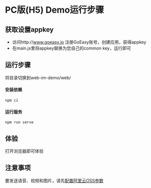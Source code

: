 # PC版(H5) Demo运行步骤


## 获取设置appkey
* 访问http://www.goeasy.io  注册GoEasy账号，创建应用，获得appkey
* 在main.js里将appkey替换为您自己的common key，运行即可

## 运行步骤

将目录切换到web-im-demo/web/

#### 安装依赖
```
npm ci
```

#### 运行服务

```
npm run serve
```

## 体验
打开浏览器即可体验

## 注意事项
要发送语音、视频和图片，请先[配置阿里云OSS参数](https://docs.goeasy.io/2.x/im/message/media/alioss)


